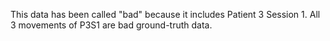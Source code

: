 This data has been called "bad" because it includes Patient 3 Session 1.
All 3 movements of P3S1 are bad ground-truth data.
